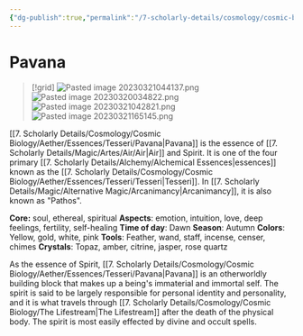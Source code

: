 ```yaml
---
{"dg-publish":true,"permalink":"/7-scholarly-details/cosmology/cosmic-biology/aether/essences/tesseri/pavana/","noteIcon":""}
---
```


# Pavana

>[!grid]
>![Pasted image 20230321044137.png](/img/user/x.%20Assets/Attachments/Pasted%20image%2020230321044137.png)
>![Pasted image 20230320034822.png](/img/user/x.%20Assets/Attachments/Pasted%20image%2020230320034822.png)
>![Pasted image 20230321042821.png](/img/user/x.%20Assets/Attachments/Pasted%20image%2020230321042821.png)
>![Pasted image 20230321165145.png](/img/user/x.%20Assets/Attachments/Pasted%20image%2020230321165145.png)

[[7. Scholarly Details/Cosmology/Cosmic Biology/Aether/Essences/Tesseri/Pavana\|Pavana]] is the essence of [[7. Scholarly Details/Magic/Artes/Air/Air\|Air]] and Spirit. It is one of the four primary [[7. Scholarly Details/Alchemy/Alchemical Essences\|essences]] known as the [[7. Scholarly Details/Cosmology/Cosmic Biology/Aether/Essences/Tesseri/Tesseri\|Tesseri]]. In [[7. Scholarly Details/Magic/Alternative Magic/Arcanimancy\|Arcanimancy]], it is also known as "Pathos". 

**Core:** soul, ethereal, spiritual 
**Aspects**: emotion, intuition, love, deep feelings, fertility, self-healing
**Time of day**: Dawn
**Season**: Autumn 
**Colors**: Yellow, gold, white, pink
**Tools**: Feather, wand, staff, incense, censer, chimes
**Crystals**: Topaz, amber, citrine, jasper, rose quartz

As the essence of Spirit, [[7. Scholarly Details/Cosmology/Cosmic Biology/Aether/Essences/Tesseri/Pavana\|Pavana]] is an otherworldly building block that makes up a being's immaterial and immortal self. The spirit is said to be largely responsible for personal identity and personality, and it is what travels through [[7. Scholarly Details/Cosmology/Cosmic Biology/The Lifestream\|The Lifestream]] after the death of the physical body. The spirit is most easily effected by divine and occult spells. 
